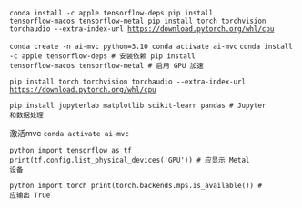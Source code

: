 <code>conda install -c apple tensorflow-deps 
pip install tensorflow-macos tensorflow-metal
pip install torch torchvision torchaudio --extra-index-url https://download.pytorch.org/whl/cpu</code>

<code>conda create -n ai-mvc python=3.10
conda activate ai-mvc</code>
<code>conda install -c apple tensorflow-deps  # 安装依赖
pip install tensorflow-macos tensorflow-metal  # 启用 GPU 加速</code>

<code>pip install torch torchvision torchaudio --extra-index-url https://download.pytorch.org/whl/cpu</code>

<code>pip install jupyterlab matplotlib scikit-learn pandas  # Jupyter 和数据处理</code>

激活mvc
<code>conda activate ai-mvc</code>

<code>python
import tensorflow as tf
print(tf.config.list_physical_devices('GPU'))  # 应显示 Metal 设备</code>

<code>python
import torch
print(torch.backends.mps.is_available())  # 应输出 True</code>
